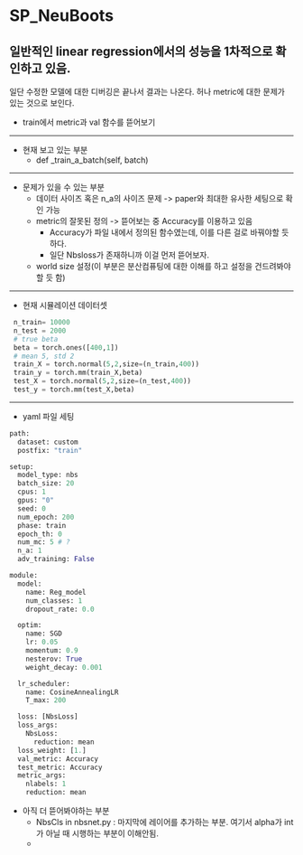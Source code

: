 # SP_NeuBoots

**일반적인 linear regression에서의 성능을 1차적으로 확인하고 있음.**
--- 
일단 수정한 모델에 대한 디버깅은 끝나서 결과는 나온다. 허나 metric에 대한 문제가 있는 것으로 보인다.
- train에서 metric과 val 함수를 뜯어보기  
  
---  
- 현재 보고 있는 부분  
  -  def _train_a_batch(self, batch)   
    
---
- 문제가 있을 수 있는 부분
  - 데이터 사이즈 혹은 n_a의 사이즈 문제 -> paper와 최대한 유사한 세팅으로 확인 가능
  - metric의 잘못된 정의 -> 뜯어보는 중 Accuracy를 이용하고 있음
    - Accuracy가 파일 내에서 정의된 함수였는데, 이를 다른 걸로 바꿔야할 듯 하다. 
    - 일단 Nbsloss가 존재하니까 이걸 먼저 뜯어보자.
  - world size 설정(이 부분은 분산컴퓨팅에 대한 이해를 하고 설정을 건드려봐야할 듯 함)

---


   
- 현재 시뮬레이션 데이터셋
```python
 n_train= 10000
 n_test = 2000
 # true beta
 beta = torch.ones([400,1])
 # mean 5, std 2
 train_X = torch.normal(5,2,size=(n_train,400))
 train_y = torch.mm(train_X,beta)
 test_X = torch.normal(5,2,size=(n_test,400))
 test_y = torch.mm(test_X,beta)
```
---
- yaml 파일 세팅
```python
path:
  dataset: custom
  postfix: "train"

setup:
  model_type: nbs
  batch_size: 20
  cpus: 1
  gpus: "0"
  seed: 0
  num_epoch: 200
  phase: train
  epoch_th: 0
  num_mc: 5 # ?
  n_a: 1
  adv_training: False

module:
  model:
    name: Reg_model
    num_classes: 1
    dropout_rate: 0.0

  optim:
    name: SGD
    lr: 0.05
    momentum: 0.9
    nesterov: True
    weight_decay: 0.001

  lr_scheduler:
    name: CosineAnnealingLR
    T_max: 200

  loss: [NbsLoss]
  loss_args:
    NbsLoss:
      reduction: mean
  loss_weight: [1.]
  val_metric: Accuracy
  test_metric: Accuracy
  metric_args:
    nlabels: 1
    reduction: mean 
```

* 아직 더 뜯어봐야하는 부분
  - NbsCls in nbsnet.py : 마지막에 레이어를 추가하는 부분. 여기서 alpha가 int가 아닐 때 시행하는 부분이 이해안됨.
  - 
